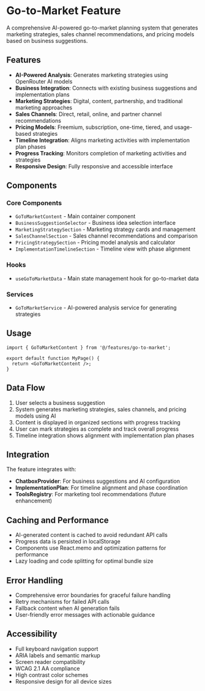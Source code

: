 # Go-to-Market Feature

A comprehensive AI-powered go-to-market planning system that generates marketing strategies, sales channel recommendations, and pricing models based on business suggestions.

## Features

- **AI-Powered Analysis**: Generates marketing strategies using OpenRouter AI models
- **Business Integration**: Connects with existing business suggestions and implementation plans
- **Marketing Strategies**: Digital, content, partnership, and traditional marketing approaches
- **Sales Channels**: Direct, retail, online, and partner channel recommendations
- **Pricing Models**: Freemium, subscription, one-time, tiered, and usage-based strategies
- **Timeline Integration**: Aligns marketing activities with implementation plan phases
- **Progress Tracking**: Monitors completion of marketing activities and strategies
- **Responsive Design**: Fully responsive and accessible interface

## Components

### Core Components
- `GoToMarketContent` - Main container component
- `BusinessSuggestionSelector` - Business idea selection interface
- `MarketingStrategySection` - Marketing strategy cards and management
- `SalesChannelSection` - Sales channel recommendations and comparison
- `PricingStrategySection` - Pricing model analysis and calculator
- `ImplementationTimelineSection` - Timeline view with phase alignment

### Hooks
- `useGoToMarketData` - Main state management hook for go-to-market data

### Services
- `GoToMarketService` - AI-powered analysis service for generating strategies

## Usage

```tsx
import { GoToMarketContent } from '@/features/go-to-market';

export default function MyPage() {
  return <GoToMarketContent />;
}
```

## Data Flow

1. User selects a business suggestion
2. System generates marketing strategies, sales channels, and pricing models using AI
3. Content is displayed in organized sections with progress tracking
4. User can mark strategies as complete and track overall progress
5. Timeline integration shows alignment with implementation plan phases

## Integration

The feature integrates with:
- **ChatboxProvider**: For business suggestions and AI configuration
- **ImplementationPlan**: For timeline alignment and phase coordination
- **ToolsRegistry**: For marketing tool recommendations (future enhancement)

## Caching and Performance

- AI-generated content is cached to avoid redundant API calls
- Progress data is persisted in localStorage
- Components use React.memo and optimization patterns for performance
- Lazy loading and code splitting for optimal bundle size

## Error Handling

- Comprehensive error boundaries for graceful failure handling
- Retry mechanisms for failed API calls
- Fallback content when AI generation fails
- User-friendly error messages with actionable guidance

## Accessibility

- Full keyboard navigation support
- ARIA labels and semantic markup
- Screen reader compatibility
- WCAG 2.1 AA compliance
- High contrast color schemes
- Responsive design for all device sizes